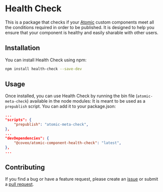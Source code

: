 # Health Check

This is a package that checks if your [Atomic](https://docs.coveo.com/en/atomic/latest/) custom components meet all the conditions required in order to be published.
It is designed to help you ensure that your component is healthy and easily sharable with other users.

## Installation

You can install Health Check using npm:

```bash
npm install health-check --save-dev
```

## Usage

Once installed, you can use Health Check by running the bin file (`atomic-meta-check`) available in the node modules:
It is meant to be used as a `prepublish` script.
You can add it to your package.json:

```json
...
"scripts": {
    "prepublish": "atomic-meta-check",
},
...
"devDependencies": {
    "@coveo/atomic-component-health-check": "latest",
},
...
```

## Contributing

If you find a bug or have a feature request, please create an [issue](https://github.com/coveo/cli/issues) or submit a [pull request](https://github.com/coveo/cli/pulls).
